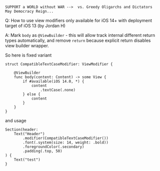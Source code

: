 ```
SUPPORT a WORLD without WAR -->  vs. Greedy Oligarchs and Dictators
May Democracy Reign... 
```

Q: How to use view modifiers only available for iOS 14+ with deployment target of iOS 13 (by Jordan H)

A: Mark `body` as `@ViewBuilder` - this will allow track internal different return types automatically, and remove `return` because explicit return disables view builder wrapper.

So here is fixed variant

```
struct CompatibleTextCaseModifier: ViewModifier {

    @ViewBuilder
    func body(content: Content) -> some View {
        if #available(iOS 14.0, *) {
            content
                .textCase(.none)
        } else {
            content
        }
    }
}
```

and usage

    Section(header:
        Text("Header")
            .modifier(CompatibleTextCaseModifier())
            .font(.system(size: 14, weight: .bold))
            .foregroundColor(.secondary)
            .padding(.top, 50)
    ) {
        Text("test")
    }

